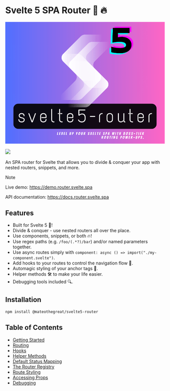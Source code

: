 # Svelte 5 SPA Router 🚀 🔥

![logo](/docs/assets/logo-1000px.png)

<img src="https://raw.githubusercontent.com/mateothegreat/svelte5-router/refs/heads/dev/docs/assets/coverage.svg?sanitize=true" />

An SPA router for Svelte that allows you to divide & conquer your app with nested routers, snippets, and more.

> [!NOTE]
> Live demo: <https://demo.router.svelte.spa>
>
> API documentation: <https://docs.router.svelte.spa>

## Features

- Built for Svelte 5 🚀!
- Divide & conquer - use nested routers all over the place.
- Use components, snippets, or both 🔥!
- Use regex paths (e.g. `/foo/(.*?)/bar`) and/or named parameters together.
- Use async routes simply with `component: async () => import("./my-component.svelte")`.
- Add hooks to your routes to control the navigation flow 🔧.
- Automagic styling of your anchor tags 💄.
- Helper methods 🛠️ to make your life easier.
- Debugging tools included 🔍.

## Installation

```bash
npm install @mateothegreat/svelte5-router
```

## Table of Contents

- [Getting Started](https://github.com/mateothegreat/svelte5-router/blob/main/docs/getting-started.md)
- [Routing](https://github.com/mateothegreat/svelte5-router/blob/main/docs/routing.md)
- [Hooks](https://github.com/mateothegreat/svelte5-router/blob/main/docs/hooks.md)
- [Helper Methods](https://github.com/mateothegreat/svelte5-router/blob/main/docs/helpers.md)
- [Default Status Mapping](https://github.com/mateothegreat/svelte5-router/blob/main/docs/statuses.md)
- [The Router Registry](https://github.com/mateothegreat/svelte5-router/blob/main/docs/registry.md)
- [Route Styling](https://github.com/mateothegreat/svelte5-router/blob/main/docs/styling.md)
- [Accessing Props](https://github.com/mateothegreat/svelte5-router/blob/main/docs/props.md)
- [Debugging](https://github.com/mateothegreat/svelte5-router/blob/main/docs/debugging.md)
